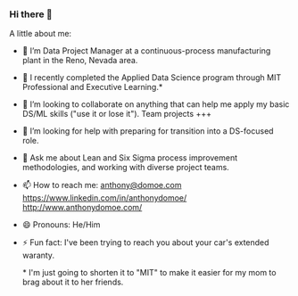 ### Hi there 👋

A little about me:

- 🔭 I’m Data Project Manager at a continuous-process manufacturing plant in the Reno, Nevada area.
- 🌱 I recently completed the Applied Data Science program through MIT Professional and Executive Learning.*
- 👯 I’m looking to collaborate on anything that can help me apply my basic DS/ML skills ("use it or lose it"). Team projects +++
- 🤔 I’m looking for help with preparing for transition into a DS-focused role.  
- 💬 Ask me about Lean and Six Sigma process improvement methodologies, and working with diverse project teams.
- 📫 How to reach me: anthony@domoe.com https://www.linkedin.com/in/anthonydomoe/ http://www.anthonydomoe.com/
- 😄 Pronouns: He/Him
- ⚡ Fun fact: I've been trying to reach you about your car's extended waranty.

  \* I'm just going to shorten it to "MIT" to make it easier for my mom to brag about it to her friends.

